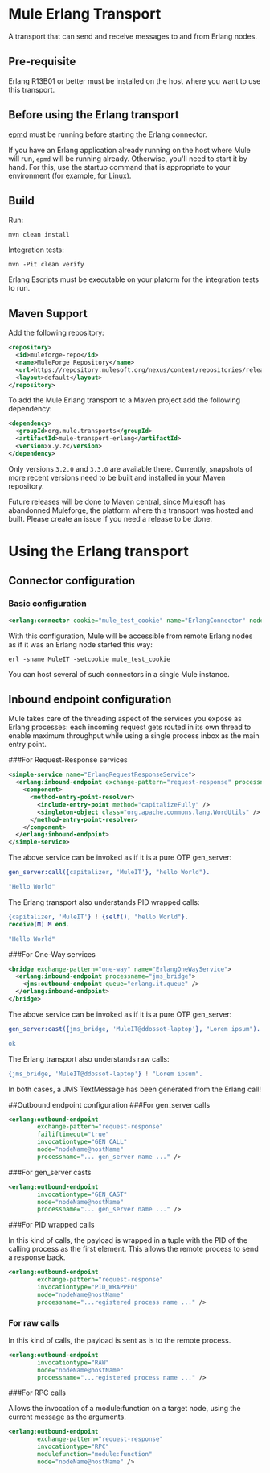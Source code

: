 # Mule Erlang Transport

A transport that can send and receive messages to and from Erlang nodes.

## Pre-requisite

Erlang R13B01 or better must be installed on the host where you want to use this transport.

## Before using the Erlang transport

[epmd](https://web.archive.org/web/20120818125617/http://www.erlang.org/doc/man/epmd.html) must be running before starting the Erlang connector.

If you have an Erlang application already running on the host where Mule will run, `epmd` will be running already. Otherwise, you'll need to start it by hand.
For this, use the startup command that is appropriate to your environment (for example, [for Linux](https://web.archive.org/web/20120818125617/http://linux.die.net/man/1/epmd)).

## Build

Run:

    mvn clean install

Integration tests:

    mvn -Pit clean verify

Erlang Escripts must be executable on your platorm for the integration tests to run.

## Maven Support

Add the following repository:

```xml
<repository>
  <id>muleforge-repo</id>
  <name>MuleForge Repository</name>
  <url>https://repository.mulesoft.org/nexus/content/repositories/releases</url>
  <layout>default</layout>
</repository>
```

To add the Mule Erlang transport to a Maven project add the following dependency:

```xml
<dependency>
  <groupId>org.mule.transports</groupId>
  <artifactId>mule-transport-erlang</artifactId>
  <version>x.y.z</version>
</dependency>
```

Only versions `3.2.0` and `3.3.0` are available there. Currently, snapshots of more recent versions need to be built and installed in your Maven repository.

Future releases will be done to Maven central, since Mulesoft has abandonned Muleforge, the platform where this transport was hosted and built. Please create an issue if you need a release to be done.

# Using the Erlang transport
## Connector configuration
### Basic configuration

```xml
<erlang:connector cookie="mule_test_cookie" name="ErlangConnector" nodename="MuleIT" />
```

With this configuration, Mule will be accessible from remote Erlang nodes as if it was an Erlang node started this way:

    erl -sname MuleIT -setcookie mule_test_cookie

You can host several of such connectors in a single Mule instance.

## Inbound endpoint configuration

Mule takes care of the threading aspect of the services you expose as Erlang processes: each incoming request gets routed in its own thread to enable maximum throughput while using a single process inbox as the main entry point.

###For Request-Response services

```xml
<simple-service name="ErlangRequestResponseService">
  <erlang:inbound-endpoint exchange-pattern="request-response" processname="capitalizer">
    <component>
      <method-entry-point-resolver>
        <include-entry-point method="capitalizeFully" />
        <singleton-object class="org.apache.commons.lang.WordUtils" />
      </method-entry-point-resolver>
    </component>
  </erlang:inbound-endpoint>
</simple-service>
```

The above service can be invoked as if it is a pure OTP gen_server:

```erlang
gen_server:call({capitalizer, 'MuleIT'}, "hello World").

"Hello World"
```

The Erlang transport also understands PID wrapped calls:

```erlang
{capitalizer, 'MuleIT'} ! {self(), "hello World"}.
receive(M) M end.

"Hello World"
```

###For One-Way services
```xml
<bridge exchange-pattern="one-way" name="ErlangOneWayService">
  <erlang:inbound-endpoint processname="jms_bridge">
    <jms:outbound-endpoint queue="erlang.it.queue" />
  </erlang:inbound-endpoint>
</bridge>
```

The above service can be invoked as if it is a pure OTP gen_server:

```erlang
gen_server:cast({jms_bridge, 'MuleIT@ddossot-laptop'}, "Lorem ipsum").

ok
```

The Erlang transport also understands raw calls:

```erlang
{jms_bridge, 'MuleIT@ddossot-laptop'} ! "Lorem ipsum".
```

In both cases, a JMS TextMessage has been generated from the Erlang call!

##Outbound endpoint configuration
###For gen_server calls

```xml
<erlang:outbound-endpoint
        exchange-pattern="request-response"
        failiftimeout="true"
        invocationtype="GEN_CALL"
        node="nodeName@hostName"
        processname="... gen_server name ..." />
```

###For gen_server casts

```xml
<erlang:outbound-endpoint
        invocationtype="GEN_CAST"
        node="nodeName@hostName"
        processname="... gen_server name ..." /> 
```

###For PID wrapped calls

In this kind of calls, the payload is wrapped in a tuple with the PID of the calling process as the first element. This allows the remote process to send a response back.

```xml
<erlang:outbound-endpoint
        exchange-pattern="request-response"
        invocationtype="PID_WRAPPED"
        node="nodeName@hostName"
        processname="...registered process name ..." />
```

### For raw calls

In this kind of calls, the payload is sent as is to the remote process.

```xml
<erlang:outbound-endpoint
        invocationtype="RAW"
        node="nodeName@hostName"
        processname="...registered process name ..." />
```

###For RPC calls

Allows the invocation of a module:function on a target node, using the current message as the arguments.

```xml
<erlang:outbound-endpoint
        exchange-pattern="request-response"
        invocationtype="RPC" 
        modulefunction="module:function"
        node="nodeName@hostName" />
```

